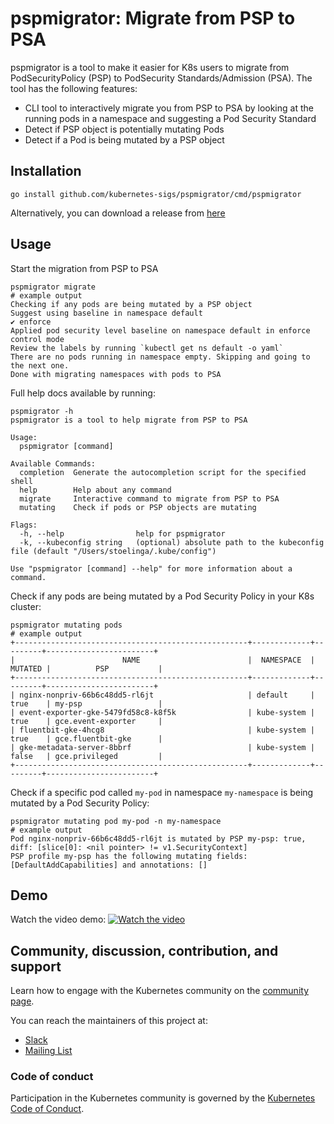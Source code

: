 # pspmigrator: Migrate from PSP to PSA

pspmigrator is a tool to make it easier for K8s users to migrate from
PodSecurityPolicy (PSP) to PodSecurity Standards/Admission (PSA). The tool has
the following features:

- CLI tool to interactively migrate you from PSP to PSA by looking
  at the running pods in a namespace and suggesting a Pod Security Standard
- Detect if PSP object is potentially mutating Pods
- Detect if a Pod is being mutated by a PSP object

## Installation

```
go install github.com/kubernetes-sigs/pspmigrator/cmd/pspmigrator
```

Alternatively, you can download a release from [here](https://github.com/kubernetes-sigs/pspmigrator/releases/latest)

## Usage
Start the migration from PSP to PSA
```
pspmigrator migrate
# example output
Checking if any pods are being mutated by a PSP object
Suggest using baseline in namespace default
✔ enforce
Applied pod security level baseline on namespace default in enforce control mode
Review the labels by running `kubectl get ns default -o yaml`
There are no pods running in namespace empty. Skipping and going to the next one.
Done with migrating namespaces with pods to PSA
```

Full help docs available by running:
```
pspmigrator -h
pspmigrator is a tool to help migrate from PSP to PSA

Usage:
  pspmigrator [command]

Available Commands:
  completion  Generate the autocompletion script for the specified shell
  help        Help about any command
  migrate     Interactive command to migrate from PSP to PSA
  mutating    Check if pods or PSP objects are mutating

Flags:
  -h, --help                help for pspmigrator
  -k, --kubeconfig string   (optional) absolute path to the kubeconfig file (default "/Users/stoelinga/.kube/config")

Use "pspmigrator [command] --help" for more information about a command.
```

Check if any pods are being mutated by a Pod Security Policy in your K8s cluster:
```
pspmigrator mutating pods
# example output
+----------------------------------------------------+-------------+---------+------------------------+
|                        NAME                        |  NAMESPACE  | MUTATED |          PSP           |
+----------------------------------------------------+-------------+---------+------------------------+
| nginx-nonpriv-66b6c48dd5-rl6jt                     | default     | true    | my-psp                 |
| event-exporter-gke-5479fd58c8-k8f5k                | kube-system | true    | gce.event-exporter     |
| fluentbit-gke-4hcg8                                | kube-system | true    | gce.fluentbit-gke      |
| gke-metadata-server-8bbrf                          | kube-system | false   | gce.privileged         |
+----------------------------------------------------+-------------+---------+------------------------+
```

Check if a specific pod called `my-pod` in namespace `my-namespace` is being
mutated by a Pod Security Policy:
```
pspmigrator mutating pod my-pod -n my-namespace
# example output
Pod nginx-nonpriv-66b6c48dd5-rl6jt is mutated by PSP my-psp: true, diff: [slice[0]: <nil pointer> != v1.SecurityContext]
PSP profile my-psp has the following mutating fields: [DefaultAddCapabilities] and annotations: []
```

## Demo
Watch the video demo:
[![Watch the video](https://img.youtube.com/vi/UITKPy-q1B0/default.jpg)](https://youtu.be/UITKPy-q1B0)



## Community, discussion, contribution, and support

Learn how to engage with the Kubernetes community on the [community page](http://kubernetes.io/community/).

You can reach the maintainers of this project at:

- [Slack](http://slack.k8s.io/)
- [Mailing List](https://groups.google.com/forum/#!forum/kubernetes-dev)

### Code of conduct

Participation in the Kubernetes community is governed by the [Kubernetes Code of Conduct](code-of-conduct.md).

[owners]: https://git.k8s.io/community/contributors/guide/owners.md
[Creative Commons 4.0]: https://git.k8s.io/website/LICENSE
